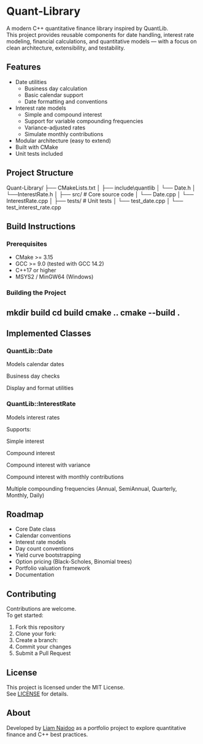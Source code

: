 # Quant-Library

A modern C++ quantitative finance library inspired by QuantLib.  
This project provides reusable components for date handling, interest rate modeling, financial calculations, and quantitative models — with a focus on clean architecture, extensibility, and testability.

## Features

- Date utilities
  - Business day calculation
  - Basic calendar support
  - Date formatting and conventions
- Interest rate models
  - Simple and compound interest
  - Support for variable compounding frequencies
  - Variance-adjusted rates
  - Simulate monthly contributions
- Modular architecture (easy to extend)
- Built with CMake
- Unit tests included

## Project Structure

Quant-Library/
├── CMakeLists.txt
│
├── include\quantlib
│ └── Date.h
│ └──InterestRate.h
│
├── src/ # Core source code
│ └── Date.cpp 
│ └── InterestRate.cpp
│
├── tests/ # Unit tests
│ └── test_date.cpp
│ └── test_interest_rate.cpp


## Build Instructions

### Prerequisites

- CMake >= 3.15
- GCC >= 9.0 (tested with GCC 14.2)
- C++17 or higher
- MSYS2 / MinGW64 (Windows)

### Building the Project

mkdir build
cd build
cmake ..
cmake --build .
---

## Implemented Classes

### QuantLib::Date

Models calendar dates

Business day checks

Display and format utilities

### QuantLib::InterestRate

Models interest rates

Supports:

Simple interest

Compound interest

Compound interest with variance

Compound interest with monthly contributions

Multiple compounding frequencies (Annual, SemiAnnual, Quarterly, Monthly, Daily)

## Roadmap

- Core Date class
- Calendar conventions
- Interest rate models
- Day count conventions
- Yield curve bootstrapping
- Option pricing (Black-Scholes, Binomial trees)
- Portfolio valuation framework
- Documentation

## Contributing

Contributions are welcome.  
To get started:

1. Fork this repository
2. Clone your fork:
3. Create a branch:
4. Commit your changes
5. Submit a Pull Request

## License

This project is licensed under the MIT License.  
See [LICENSE](LICENSE) for details.

## About

Developed by [Liam Naidoo](https://github.com/layzer26) as a portfolio project to explore quantitative finance and C++ best practices.

